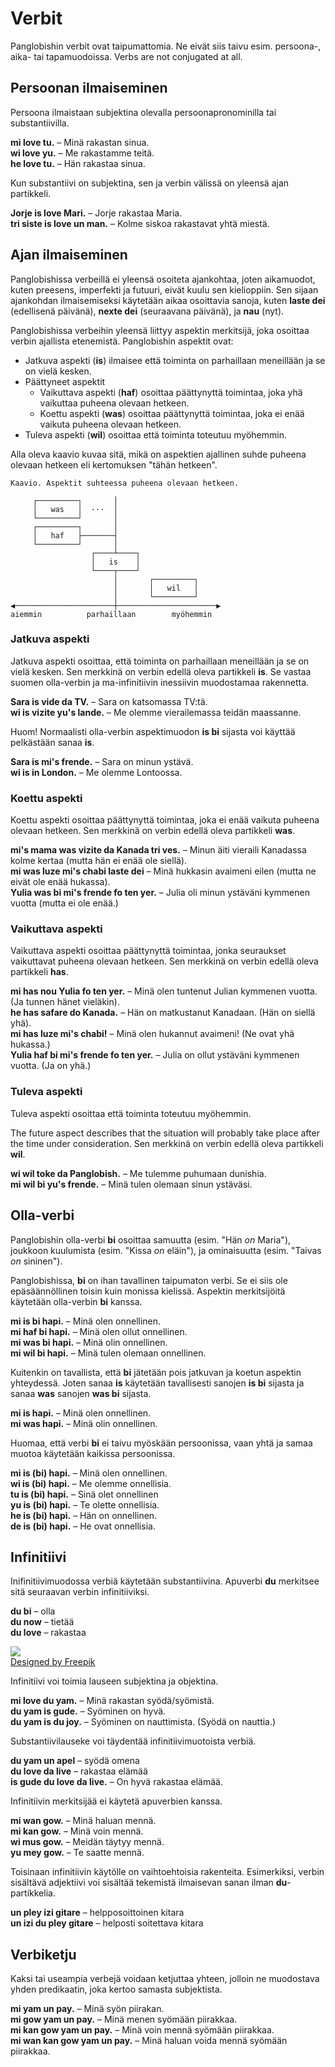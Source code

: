 # Verbit

Panglobishin verbit ovat taipumattomia.
Ne eivät siis taivu esim. persoona-, aika- tai tapamuodoissa.
Verbs are not conjugated at all.

## Persoonan ilmaiseminen

Persoona ilmaistaan subjektina olevalla persoonapronominilla tai substantiivilla.

**mi love tu.**
– Minä rakastan sinua.  
**wi love yu.**
– Me rakastamme teitä.  
**he love tu.**
– Hän rakastaa sinua.

Kun substantiivi on subjektina, sen ja verbin välissä on yleensä ajan partikkeli.

**Jorje is love Mari.**
– Jorje rakastaa Maria.  
**tri siste is love un man.**
– Kolme siskoa rakastavat yhtä miestä.

## Ajan ilmaiseminen

Panglobishissa verbeillä ei yleensä osoiteta ajankohtaa,
joten aikamuodot, kuten preesens, imperfekti ja futuuri, eivät kuulu sen kielioppiin.
Sen sijaan ajankohdan ilmaisemiseksi käytetään aikaa osoittavia sanoja, kuten
**laste dei**
(edellisenä päivänä),
**nexte dei**
(seuraavana päivänä), ja
**nau**
(nyt).

Panglobishissa verbeihin yleensä liittyy aspektin merkitsijä,
joka osoittaa verbin ajallista etenemistä.
Panglobishin aspektit ovat:

- Jatkuva aspekti (**is**) ilmaisee että toiminta on parhaillaan meneillään ja se on vielä kesken.
- Päättyneet aspektit
    - Vaikuttava aspekti (**haf**) osoittaa päättynyttä toimintaa, joka yhä vaikuttaa puheena olevaan hetkeen.
    - Koettu aspekti (**was**) osoittaa päättynyttä toimintaa, joka ei enää vaikuta puheena olevaan hetkeen.
- Tuleva aspekti (**wil**) osoittaa että toiminta toteutuu myöhemmin.

Alla oleva kaavio kuvaa sitä, mikä on aspektien ajallinen suhde puheena olevaan hetkeen
eli kertomuksen "tähän hetkeen".

    Kaavio. Aspektit suhteessa puheena olevaan hetkeen.
    
         ┌─────────┐       │
         │   was   │  ···  │
         └─────────┘       │
         ┌─────────┐       │
         │   haf   ├───────┤
         └─────────┘       │
                      ┌────┴────┐
                      │   is    │
                      └────┬────┘
                           │       ┌─────────┐   
                           │       │   wil   │
                           │       └─────────┘
    ◀──────────────────────┼──────────────────────▶
    aiemmin          parhaillaan        myöhemmin


### Jatkuva aspekti

Jatkuva aspekti osoittaa, että toiminta on parhaillaan meneillään ja se on vielä kesken.
Sen merkkinä on verbin edellä oleva partikkeli **is**.
Se vastaa suomen olla-verbin ja ma-infinitiivin inessiivin muodostamaa rakennetta.

**Sara is vide da TV.**
– Sara on katsomassa TV:tä.  
**wi is vizite yu's lande.**
– Me olemme vierailemassa teidän maassanne.

Huom! Normaalisti olla-verbin aspektimuodon **is bi** sijasta voi käyttää pelkästään sanaa **is**.

**Sara is mi's frende.**
– Sara on minun ystävä.  
**wi is in London.**
– Me olemme Lontoossa.


### Koettu aspekti

Koettu aspekti osoittaa päättynyttä toimintaa, joka ei enää vaikuta puheena olevaan hetkeen.
Sen merkkinä on verbin edellä oleva partikkeli **was**.

**mi's mama was vizite da Kanada tri ves.**
– Minun äiti vieraili Kanadassa kolme kertaa (mutta hän ei enää ole siellä).  
**mi was luze mi's chabi laste dei**
– Minä hukkasin avaimeni eilen (mutta ne eivät ole enää hukassa).  
**Yulia was bi mi's frende fo ten yer.**
– Julia oli minun ystäväni kymmenen vuotta (mutta ei ole enää.)


### Vaikuttava aspekti

Vaikuttava aspekti osoittaa päättynyttä toimintaa, jonka seuraukset vaikuttavat puheena olevaan hetkeen.
Sen merkkinä on verbin edellä oleva partikkeli **has**.

**mi has nou Yulia fo ten yer.**
– Minä olen tuntenut Julian kymmenen vuotta. (Ja tunnen hänet vieläkin).  
**he has safare do Kanada.**
– Hän on matkustanut Kanadaan. (Hän on siellä yhä).  
**mi has luze mi's chabi!**
– Minä olen hukannut avaimeni! (Ne ovat yhä hukassa.)  
**Yulia haf bi mi's frende fo ten yer.**
– Julia on ollut ystäväni kymmenen vuotta. (Ja on yhä.)


### Tuleva aspekti

Tuleva aspekti osoittaa että toiminta toteutuu myöhemmin.

The future aspect describes that the situation will probably take place after the time under consideration.
Sen merkkinä on verbin edellä oleva partikkeli **wil**.

**wi wil toke da Panglobish.**
– Me tulemme puhumaan dunishia.  
**mi wil bi yu's frende.**
– Minä tulen olemaan sinun ystäväsi.

## Olla-verbi

Panglobishin olla-verbi **bi** osoittaa
samuutta (esim. "Hän _on_ Maria"),
joukkoon kuulumista (esim. "Kissa _on_ eläin"),
ja ominaisuutta (esim. "Taivas _on_ sininen").

Panglobishissa, **bi** on ihan tavallinen taipumaton verbi.
Se ei siis ole epäsäännöllinen toisin kuin monissa kielissä.
Aspektin merkitsijöitä käytetään olla-verbin **bi** kanssa.

**mi is bi hapi.**
– Minä olen onnellinen.  
**mi haf bi hapi.**
– Minä olen ollut onnellinen.  
**mi was bi hapi.**
– Minä olin onnellinen.  
**mi wil bi hapi.**
– Minä tulen olemaan onnellinen.

Kuitenkin on tavallista, että **bi** jätetään pois jatkuvan ja koetun aspektin yhteydessä.
Joten sanaa **is** käytetään tavallisesti sanojen **is bi** sijasta
ja sanaa **was** sanojen **was bi** sijasta.

**mi is hapi.**
– Minä olen onnellinen.  
**mi was hapi.**
– Minä olin onnellinen.  

Huomaa, että verbi **bi** ei taivu myöskään persoonissa,
vaan yhtä ja samaa muotoa käytetään kaikissa persoonissa.

**mi is (bi) hapi.**
– Minä olen onnellinen.  
**wi is (bi) hapi.**
– Me olemme onnellisia.  
**tu is (bi) hapi.**
– Sinä olet onnellinen  
**yu is (bi) hapi.**
– Te olette onnellisia.  
**he is (bi) hapi.**
– Hän on onnellinen.  
**de is (bi) hapi.**
– He ovat onnellisia.


## Infinitiivi

Inifinitiivimuodossa verbiä käytetään substantiivina.
Apuverbi **du** merkitsee sitä seuraavan verbin infinitiiviksi.

**du bi**
– olla  
**du now**
– tietää  
**du love**
– rakastaa

![](http://www.kupsala.net/dunish/grafe/du_bi_or_no_du_bi.png)  
[Designed by Freepik](http://www.freepik.com)

Infinitiivi voi toimia lauseen subjektina ja objektina.

**mi love du yam.**
– Minä rakastan syödä/syömistä.  
**du yam is gude.**
– Syöminen on hyvä.  
**du yam is du joy.**
– Syöminen on nauttimista. (Syödä on nauttia.)

Substantiivilauseke voi täydentää infinitiivimuotoista verbiä.

**du yam un apel**
– syödä omena  
**du love da live**
– rakastaa elämää  
**is gude du love da live.**
– On hyvä rakastaa elämää.

Infinitiivin merkitsijää ei käytetä apuverbien kanssa.

**mi wan gow.**
– Minä haluan mennä.  
**mi kan gow.**
– Minä voin mennä.  
**wi mus gow.**
– Meidän täytyy mennä.  
**yu mey gow.**
– Te saatte mennä.

Toisinaan infinitiivin käytölle on vaihtoehtoisia rakenteita.
Esimerkiksi, verbin sisältävä adjektiivi voi sisältää tekemistä ilmaisevan sanan ilman **du**-partikkelia.

**un pley izi gitare**
– helpposoittoinen kitara  
**un izi du pley gitare**
– helposti soitettava kitara


## Verbiketju

Kaksi tai useampia verbejä voidaan ketjuttaa yhteen,
jolloin ne muodostava yhden predikaatin, joka kertoo samasta subjektista.

**mi yam un pay.**
– Minä syön piirakan.  
**mi gow yam un pay.**
– Minä menen syömään piirakkaa.  
**mi kan gow yam un pay.**
– Minä voin mennä syömään piirakkaa.  
**mi wan kan gow yam un pay.**
– Minä haluan voida mennä syömään piirakkaa.

